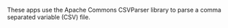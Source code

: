 These apps use the Apache Commons CSVParser library to parse a comma separated variable (CSV) file.
